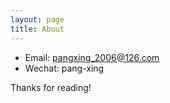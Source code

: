 ```yaml
---
layout: page
title: About
---
```

- Email: pangxing_2006@126.com
- Wechat: pang-xing

Thanks for reading!

